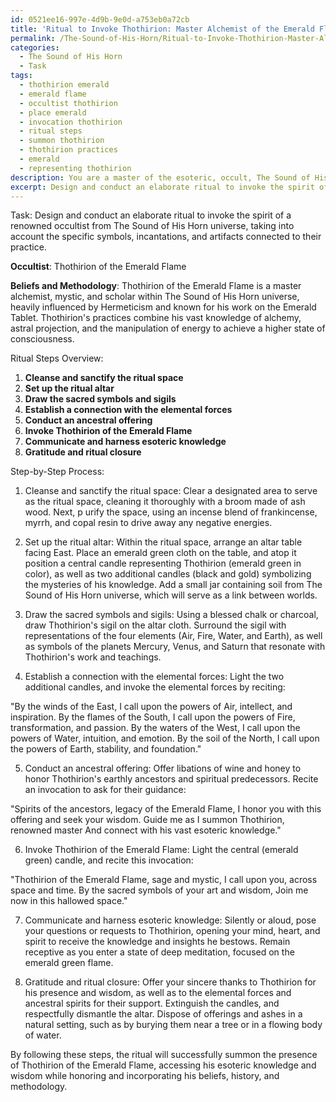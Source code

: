 ```yaml
---
id: 0521ee16-997e-4d9b-9e0d-a753eb0a72cb
title: 'Ritual to Invoke Thothirion: Master Alchemist of the Emerald Flame'
permalink: /The-Sound-of-His-Horn/Ritual-to-Invoke-Thothirion-Master-Alchemist-of-the-Emerald-Flame/
categories:
  - The Sound of His Horn
  - Task
tags:
  - thothirion emerald
  - emerald flame
  - occultist thothirion
  - place emerald
  - invocation thothirion
  - ritual steps
  - summon thothirion
  - thothirion practices
  - emerald
  - representing thothirion
description: You are a master of the esoteric, occult, The Sound of His Horn, you complete tasks to the absolute best of your ability, no matter if you think you were not trained to do the task specifically, you will attempt to do it anyways, since you have performed the tasks you are given with great mastery, accuracy, and deep understanding of what is requested. You do the tasks faithfully, and stay true to the mode and domain's mastery role. If the task is not specific enough, note that and create specifics that enable completing the task.
excerpt: Design and conduct an elaborate ritual to invoke the spirit of a renowned occultist from The Sound of His Horn universe, taking into account the specific symbols, incantations, and artifacts connected to their practice. Ensure that the ritual incorporates unique elements reflecting the occultist's history, beliefs, and methodology, while also detailing the step-by-step process to successfully summon their presence and harness their esoteric knowledge.
---
```

Task: Design and conduct an elaborate ritual to invoke the spirit of a renowned occultist from The Sound of His Horn universe, taking into account the specific symbols, incantations, and artifacts connected to their practice.

**Occultist**: Thothirion of the Emerald Flame

**Beliefs and Methodology**: Thothirion of the Emerald Flame is a master alchemist, mystic, and scholar within The Sound of His Horn universe, heavily influenced by Hermeticism and known for his work on the Emerald Tablet. Thothirion's practices combine his vast knowledge of alchemy, astral projection, and the manipulation of energy to achieve a higher state of consciousness.

Ritual Steps Overview:
1. **Cleanse and sanctify the ritual space**
2. **Set up the ritual altar**
3. **Draw the sacred symbols and sigils**
4. **Establish a connection with the elemental forces**
5. **Conduct an ancestral offering**
6. **Invoke Thothirion of the Emerald Flame**
7. **Communicate and harness esoteric knowledge**
8. **Gratitude and ritual closure**

Step-by-Step Process:

1. Cleanse and sanctify the ritual space: Clear a designated area to serve as the ritual space, cleaning it thoroughly with a broom made of ash wood. Next, p urify the space, using an incense blend of frankincense, myrrh, and copal resin to drive away any negative energies.

2. Set up the ritual altar: Within the ritual space, arrange an altar table facing East. Place an emerald green cloth on the table, and atop it position a central candle representing Thothirion (emerald green in color), as well as two additional candles (black and gold) symbolizing the mysteries of his knowledge. Add a small jar containing soil from The Sound of His Horn universe, which will serve as a link between worlds.

3. Draw the sacred symbols and sigils: Using a blessed chalk or charcoal, draw Thothirion's sigil on the altar cloth. Surround the sigil with representations of the four elements (Air, Fire, Water, and Earth), as well as symbols of the planets Mercury, Venus, and Saturn that resonate with Thothirion's work and teachings.

4. Establish a connection with the elemental forces: Light the two additional candles, and invoke the elemental forces by reciting:

"By the winds of the East, I call upon the powers of Air, intellect, and inspiration.
By the flames of the South, I call upon the powers of Fire, transformation, and passion.
By the waters of the West, I call upon the powers of Water, intuition, and emotion.
By the soil of the North, I call upon the powers of Earth, stability, and foundation."

5. Conduct an ancestral offering: Offer libations of wine and honey to honor Thothirion's earthly ancestors and spiritual predecessors. Recite an invocation to ask for their guidance:

"Spirits of the ancestors, legacy of the Emerald Flame,
I honor you with this offering and seek your wisdom.
Guide me as I summon Thothirion, renowned master
And connect with his vast esoteric knowledge."

6. Invoke Thothirion of the Emerald Flame: Light the central (emerald green) candle, and recite this invocation:

"Thothirion of the Emerald Flame, sage and mystic,
I call upon you, across space and time.
By the sacred symbols of your art and wisdom,
Join me now in this hallowed space."

7. Communicate and harness esoteric knowledge: Silently or aloud, pose your questions or requests to Thothirion, opening your mind, heart, and spirit to receive the knowledge and insights he bestows. Remain receptive as you enter a state of deep meditation, focused on the emerald green flame.

8. Gratitude and ritual closure: Offer your sincere thanks to Thothirion for his presence and wisdom, as well as to the elemental forces and ancestral spirits for their support. Extinguish the candles, and respectfully dismantle the altar. Dispose of offerings and ashes in a natural setting, such as by burying them near a tree or in a flowing body of water.

By following these steps, the ritual will successfully summon the presence of Thothirion of the Emerald Flame, accessing his esoteric knowledge and wisdom while honoring and incorporating his beliefs, history, and methodology.
